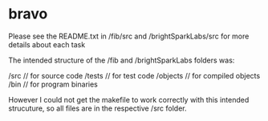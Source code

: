 # bravo

Please see the README.txt in /fib/src and /brightSparkLabs/src for more details about each task

The intended structure of the /fib and /brightSparkLabs folders was:

/src    // for source code
/tests    // for test code
/objects    // for compiled objects
/bin     // for program binaries

However I could not get the makefile to work correctly with this intended strucuture, so all
files are in the respective /src folder.
